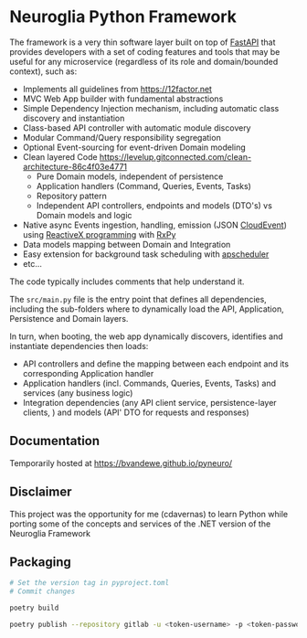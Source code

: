 # Neuroglia Python Framework

The framework is a very thin software layer built on top of [FastAPI](https://fastapi.tiangolo.com/) that provides developers with a set of coding features and tools that may be useful for any microservice (regardless of its role and domain/bounded context), such as:

- Implements all guidelines from https://12factor.net
- MVC Web App builder with fundamental abstractions
- Simple Dependency Injection mechanism, including automatic class discovery and instantiation
- Class-based API controller with automatic module discovery
- Modular Command/Query responsibility segregation
- Optional Event-sourcing for event-driven Domain modeling
- Clean layered Code https://levelup.gitconnected.com/clean-architecture-86c4f03e4771
  - Pure Domain models, independent of persistence
  - Application handlers (Command, Queries, Events, Tasks)
  - Repository pattern
  - Independent API controllers, endpoints and models (DTO's) vs Domain models and logic
- Native async Events ingestion, handling, emission (JSON [CloudEvent](https://github.com/cloudevents/spec/blob/v1.0.2/cloudevents/formats/json-format.md)) using [ReactiveX programming](https://medium.com/@willAmaral/asynchronous-programming-and-rx-anything-479d9cb8daee) with [RxPy](https://rxpy.readthedocs.io/en/latest/)
- Data models mapping between Domain and Integration
- Easy extension for background task scheduling with [apscheduler](https://apscheduler.readthedocs.io/en/3.x/)
- etc...

The code typically includes comments that help understand it.

The `src/main.py` file is the entry point that defines all dependencies, including the sub-folders where to dynamically load the API, Application, Persistence and Domain layers.

In turn, when booting, the web app dynamically discovers, identifies and instantiate dependencies then loads:

- API controllers and define the mapping between each endpoint and its corresponding Application handler
- Application handlers (incl. Commands, Queries, Events, Tasks) and services (any business logic)
- Integration dependencies (any API client service, persistence-layer clients, ) and models (API' DTO for requests and responses)

## Documentation

Temporarily hosted at https://bvandewe.github.io/pyneuro/

## Disclaimer

This project was the opportunity for me (cdavernas) to learn Python while porting some of the concepts and services of the .NET version of the Neuroglia Framework

## Packaging

```sh
# Set the version tag in pyproject.toml
# Commit changes

poetry build

poetry publish --repository gitlab -u <token-username> -p <token-password>

```
